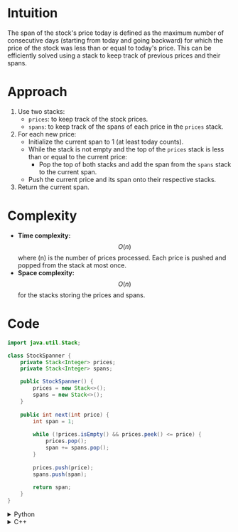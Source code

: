 
# Intuition
The span of the stock's price today is defined as the maximum number of consecutive days (starting from today and going backward) for which the price of the stock was less than or equal to today's price. This can be efficiently solved using a stack to keep track of previous prices and their spans.

# Approach
1. Use two stacks:
   - `prices`: to keep track of the stock prices.
   - `spans`: to keep track of the spans of each price in the `prices` stack.
2. For each new price:
   - Initialize the current span to 1 (at least today counts).
   - While the stack is not empty and the top of the `prices` stack is less than or equal to the current price:
     - Pop the top of both stacks and add the span from the `spans` stack to the current span.
   - Push the current price and its span onto their respective stacks.
3. Return the current span.

# Complexity
- **Time complexity:**  
    $$O(n)$$ where \(n\) is the number of prices processed. Each price is pushed and popped from the stack at most once.
- **Space complexity:**  
    $$O(n)$$ for the stacks storing the prices and spans.

# Code
```java
import java.util.Stack;

class StockSpanner {
    private Stack<Integer> prices;
    private Stack<Integer> spans;

    public StockSpanner() {
        prices = new Stack<>();
        spans = new Stack<>();
    }
    
    public int next(int price) {
        int span = 1;
        
        while (!prices.isEmpty() && prices.peek() <= price) {
            prices.pop();
            span += spans.pop();
        }
        
        prices.push(price);
        spans.push(span);
        
        return span;
    }
}
```

<details>
<summary>Python</summary>

```python
class StockSpanner:

    def __init__(self):
        self.prices = []
        self.spans = []

    def next(self, price: int) -> int:
        span = 1
        while self.prices and self.prices[-1] <= price:
            self.prices.pop()
            span += self.spans.pop()
        self.prices.append(price)
        self.spans.append(span)
        return span
```
</details>

<details>
<summary>C++</summary>

```cpp
#include <stack>
using namespace std;

class StockSpanner {
    stack<int> prices, spans;
public:
    StockSpanner() {}

    int next(int price) {
        int span = 1;
        while (!prices.empty() && prices.top() <= price) {
            prices.pop();
            span += spans.top();
            spans.pop();
        }
        prices.push(price);
        spans.push(span);
        return span;
    }
};
```
</details>

